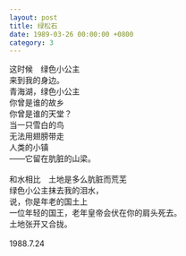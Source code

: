 ```yaml
---
layout: post
title: 绿松石
date: 1989-03-26 00:00:00 +0800
category: 3
---
```


这时候　绿色小公主<br>
来到我的身边。<br>
青海湖，绿色小公主<br>
你曾是谁的故乡<br>
你曾是谁的天堂？<br>
当一只雪白的鸟<br>
无法用翅膀带走<br>
人类的小镇<br>
——它留在肮脏的山梁。<br>
<br>
和水相比　土地是多么肮脏而荒芜<br>
绿色小公主抹去我的泪水，<br>
说，你是年老的国土上<br>
一位年轻的国王，老年皇帝会伏在你的肩头死去。<br>
土地张开又合拢。<br>
<br>
1988.7.24